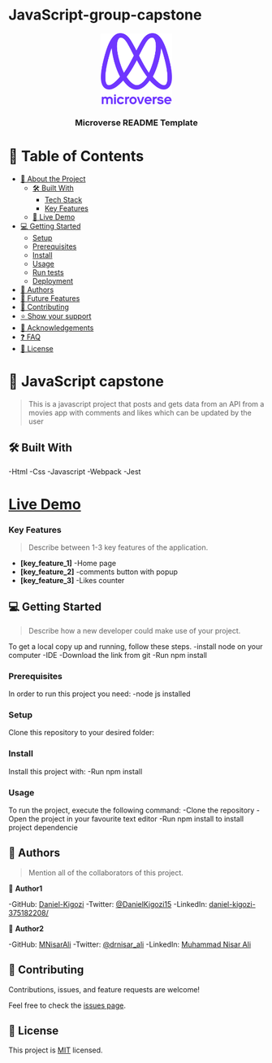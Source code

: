 # JavaScript-group-capstone
<a name="readme-top"></a>

<div align="center">

  <img src="murple_logo.png" alt="logo" width="140"  height="auto" />
  <br/>

  <h3><b>Microverse README Template</b></h3>

</div>


# 📗 Table of Contents

- [📖 About the Project](#about-project)
  - [🛠 Built With](#built-with)
    - [Tech Stack](#tech-stack)
    - [Key Features](#key-features)
  - [🚀 Live Demo](#live-demo)
- [💻 Getting Started](#getting-started)
  - [Setup](#setup)
  - [Prerequisites](#prerequisites)
  - [Install](#install)
  - [Usage](#usage)
  - [Run tests](#run-tests)
  - [Deployment](#triangular_flag_on_post-deployment)
- [👥 Authors](#authors)
- [🔭 Future Features](#future-features)
- [🤝 Contributing](#contributing)
- [⭐️ Show your support](#support)
- [🙏 Acknowledgements](#acknowledgements)
- [❓ FAQ](#faq)
- [📝 License](#license)

<!-- PROJECT DESCRIPTION -->

# 📖 JavaScript capstone <a name="about-project"></a>

> This is a javascript project that posts and gets data from an API from a movies app with comments and likes which can be     updated by the user 

## 🛠 Built With <a name="built-with"></a>
-Html
-Css
-Javascript
-Webpack
-Jest

# [Live Demo](https://daniel-kigozi.github.io/JavaScript-group-capstone/)

<!-- Features -->

### Key Features <a name="key-features"></a>

> Describe between 1-3 key features of the application.

- **[key_feature_1]**
 -Home page
- **[key_feature_2]**
-comments button with popup
- **[key_feature_3]**
-Likes counter

<!-- GETTING STARTED -->

## 💻 Getting Started <a name="getting-started"></a>

> Describe how a new developer could make use of your project.


To get a local copy up and running, follow these steps.
-install node on your computer
-IDE
-Download the link from git
-Run npm install 

### Prerequisites

In order to run this project you need:
-node js installed


### Setup

Clone this repository to your desired folder:


### Install

Install this project with:
-Run npm install 



### Usage

To run the project, execute the following command:
-Clone the repository
-Open the project in your favourite text editor
-Run npm install to install project dependencie


<!-- AUTHORS -->

## 👥 Authors <a name="authors"></a>

> Mention all of the collaborators of this project.

👤 **Author1**

-GitHub: [Daniel-Kigozi](https://github.com/Daniel-Kigozi)
-Twitter: [@DanielKigozi15](https://twitter.com/@DanielKigozi15)
-LinkedIn: [daniel-kigozi-375182208/](https://www.linkedin.com/in/daniel-kigozi-375182208/)

👤 **Author2**

-GitHub: [MNisarAli](https://github.com/MNisarAli)
-Twitter: [@drnisar_ali](https://twitter.com/drnisar_ali)
-LinkedIn: [Muhammad Nisar Ali](https://linkedin.com/in/muhammad-nisar-ali-45a865251)


<!-- CONTRIBUTING -->

## 🤝 Contributing <a name="contributing"></a>

Contributions, issues, and feature requests are welcome!

Feel free to check the [issues page](../../issues/).


<!-- LICENSE -->

## 📝 License <a name="license"></a>

This project is [MIT](https://github.com/Daniel-Kigozi/Mobile-First/blob/my-html/LICENSE.md) licensed.
